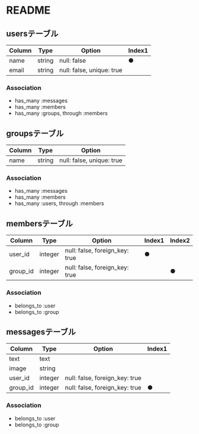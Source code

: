 # README

## usersテーブル
|Column|Type|Option|Index1|
|------|----|------|------|
|name|string|null: false|●|
|email|string|null: false, unique: true|||

### Association
- has_many :messages
- has_many :members
- has_many :groups, through :members

## groupsテーブル
|Column|Type|Option|
|------|----|------|
|name|string|null: false, unique: true|

### Association
- has_many :messages
- has_many :members
- has_many :users, through :members

## membersテーブル
|Column|Type|Option|Index1|Index2|
|------|----|------|------|------|
|user_id|integer|null: false, foreign_key: true|●||
|group_id|integer|null: false, foreign_key: true||●|

### Association
- belongs_to :user
- belongs_to :group

## messagesテーブル
|Column|Type|Option|Index1|
|------|----|------|------|
|text|text|||
|image|string|||
|user_id|integer|null: false, foreign_key: true||
|group_id|integer|null: false, foreign_key: true|●|

### Association
- belongs_to :user
- belongs_to :group